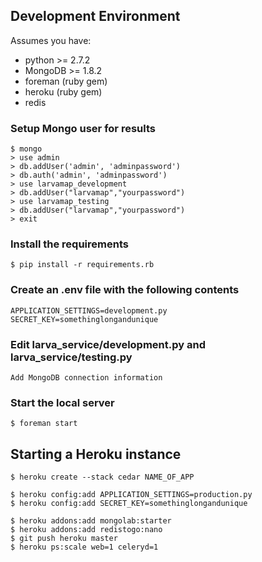 ## Development Environment

Assumes you have:
* python >= 2.7.2
* MongoDB >= 1.8.2
* foreman (ruby gem)
* heroku (ruby gem)
* redis

### Setup Mongo user for results
    $ mongo
    > use admin
    > db.addUser('admin', 'adminpassword')
    > db.auth('admin', 'adminpassword')
    > use larvamap_development
    > db.addUser("larvamap","yourpassword")
    > use larvamap_testing
    > db.addUser("larvamap","yourpassword")
    > exit

### Install the requirements
    $ pip install -r requirements.rb

### Create an .env file with the following contents
    APPLICATION_SETTINGS=development.py
    SECRET_KEY=somethinglongandunique

### Edit larva_service/development.py and larva_service/testing.py
    Add MongoDB connection information

### Start the local server
    $ foreman start

## Starting a Heroku instance

    $ heroku create --stack cedar NAME_OF_APP

    $ heroku config:add APPLICATION_SETTINGS=production.py
    $ heroku config:add SECRET_KEY=somethinglongandunique

    $ heroku addons:add mongolab:starter
    $ heroku addons:add redistogo:nano
    $ git push heroku master
    $ heroku ps:scale web=1 celeryd=1

